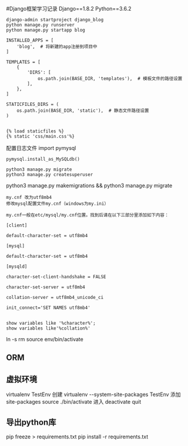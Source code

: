 #Django框架学习记录
Django==1.8.2
Python==3.6.2

`django-admin startproject django_blog`  
`python manage.py runserver`  
`python manage.py startapp blog`

	INSTALLED_APPS = [
	    'blog',  # 将新建的app注册到项目中
	]
	
	TEMPLATES = [
	    {
	        'DIRS': [
	            os.path.join(BASE_DIR, 'templates'),  # 模板文件的路径设置
	        ],
	    },
	]
	
	STATICFILES_DIRS = (
	    os.path.join(BASE_DIR, 'static'),  # 静态文件路径设置
	)


	{% load staticfiles %}
	{% static 'css/main.css'%}


配置日志文件
	import pymysql
	
	pymysql.install_as_MySQLdb()
	
	python3 manage.py migrate
	python3 manage.py createsuperuser

python3  manage.py makemigrations && python3 manage.py migrate 


	my.cnf 改为utf8mb4
	修改mysql配置文件my.cnf（windows为my.ini）
	
	my.cnf一般在etc/mysql/my.cnf位置。找到后请在以下三部分里添加如下内容：
	
	[client]
	
	default-character-set = utf8mb4
	
	[mysql]
	
	default-character-set = utf8mb4
	
	[mysqld]
	
	character-set-client-handshake = FALSE
	
	character-set-server = utf8mb4
	
	collation-server = utf8mb4_unicode_ci
	
	init_connect='SET NAMES utf8mb4'
	
	
	show variables like '%character%';
	show variables like'%collation%'
	
ln -s
rm 
source env/bin/activate
## ORM

## 虚拟环境

virtualenv TestEnv 创建
virtualenv --system-site-packages TestEnv 添加site-packages
source ./bin/activate 进入
deactivate quit

## 导出python库
pip freeze > requirements.txt
pip install -r requirements.txt